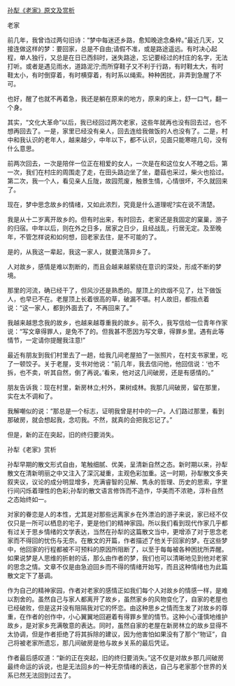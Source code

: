 [孙犁《老家》原文及赏析](https://www.vrrw.net/wx/9151.html)

老家

前几年，我曾诌过两句旧诗：“梦中每迷还乡路，愈知晚途念桑梓。”最近几天，又接连做这样的梦：要回家，总是不自由;请假不准，或是路途遥远。有时决心起程，单人独行，又总是在日已西斜时，迷失路途，忘记要经过的村庄的名字，无法打听。或者是遇见雨水，道路泥泞;而所穿鞋子又不利于行路，有时鞋太大，有时鞋太小，有时倒穿着，有时横穿着，有时系以绳索。种种困扰，非弄到急醒了不可。

也好，醒了也就不再着急，我还是躺在原来的地方，原来的床上，舒一口气，翻一个身。

其实，“文化大革命”以后，我已经回过两次老家，这些年就再也没有回去过，也不想再回去了。一是，家里已经没有亲人，回去连给我做饭的人也没有了。二是，村中和我认识的老年人，越来越少，中年以下，都不认识，见面只能寒暄几句，没有什么意思。

前两次回去，一次是陪伴一位正在相爱的女人，一次是在和这位女人不睦之后。第一次，我们在村庄的周围走了走，在田头路边坐了坐，蘑菇也采过，柴火也拾过。第二次，我一个人，看见亲人丘陇，故园荒废，触景生情，心情很坏，不久就回来了。



现在，梦中思念故乡的情绪，又如此浓烈，究竟是什么道理呢?实在说不清楚。

我是从十二岁离开故乡的。但有时出来，有时回去，老家还是我固定的窠巢，游子的归宿。中年以后，则在外之日多，居家之日少，且经战乱，行居无定。及至晚年，不管怎样说和如何想，回老家去住，是不可能的了。

是的，从我这一辈起，我这一家人，就要流落异乡了。

人对故乡，感情是难以割断的，而且会越来越萦绕在意识的深处，形成不断的梦境。

那里的河流，确已经干了，但风沙还是熟悉的。屋顶上的炊烟不见了，灶下做饭人，也早已不在。老屋顶上长着很高的草，破漏不堪。村人故旧，都指点着说：“这一家人，都到外面去了，不再回来了。”

我越来越思念我的故乡，也越来越尊重我的故乡。前不久，我写信给一位青年作家说：“写文章得罪人，是免不了的。但我甚不愿因为写文章，得罪乡里。遇有此等情节，一定请你提醒我注意!”

最近有朋友到我们村里去了一趟，给我几间老屋拍了一张照片，在村支书家里，吃了一顿饺子。关于老屋，支书对他说：“前几年，我去信问他，他回信说：‘也不拆，也不卖，听其自然，倒了再说。’看来，他对这几间破房，还是有感情的。”

朋友告诉我：现在村里，新房林立;村外，果树成林。我那几间破房，留在那里，实在太不调和了。

我解嘲似的说：“那总是一个标志，证明我曾是村中的一户。人们路过那里，看到那破房，就会想起我，念叨我。不然，就真的会把我忘记了。”

但是，新的正在突起，旧的终归要消失。

孙犁《老家》赏析

孙犁早期的散文形式自由，笔触细腻、优美，呈清新自然之态。新时期以来，孙犁散文在清新明丽之中又注入了深沉凝重，主观色彩加重。这一时期，孙犁散文多夹叙夹议，议论的成分明显增多，充满睿智的见解、隽永的哲理、历史的思索，字里行间闪烁着理性的色彩;孙犁的散文语言修饰而不造作，华美而不浓艳，淳朴自然之态始终如一。

对家的眷恋是人的本性，尤其是对那些远离家乡在外漂泊的游子来说，家已经不仅仅只是一所可以栖息的宅子，更是他们的精神家园。所以我们看到现代作家几乎都有过关于思乡情绪的文学表达，当然在孙犁的这篇散文当中，更增添了对于思念老家而不得回的忧伤与无奈。在散文的开篇，作者描述了他关于回家的梦。在这些梦中，他回家的行程都被不可预料的原因所阻断了，以至于每每被各种困扰所弄醒。如果说梦是人思维的折射的话，那么由作者的梦，我们也可以清晰地见到他对老家的思念之情。文章不仅是由急迫回乡而不得的情绪开始写，而且这种情绪也为此篇散文定下了基调。

作为自己的精神家园，作者对老家的感情正如我们每个人对故乡的情感一样，是难以割舍的。虽然自己与家人都离开了故乡，虽然家乡的风物变化了，自家的老屋也已经破败，但是这并没有阻隔我对它的怀恋。由这种思乡之情而生发了对故乡的尊重，在作者的创作中，小心翼翼地回避着有得罪乡里的情节。这种小心谨慎地维护故乡，是对家乡充满敬意的表达。同时，虽然自家的老屋在新房林立的故乡显得不太协调，但是作者拒绝了将其拆除的建议，因为他害怕如果没有了那个“物证”，自己将被老家所遗忘，那几间破房是他与故乡关系的最后凭证。

作者最后感叹道：“新的正在突起，旧的终归要消失。”这不仅是对故乡那几间破房最终命运的诉说，也是无法回乡的一种无奈情绪的表达，自己与老家那个世界的关系已然无法回到过去了。

